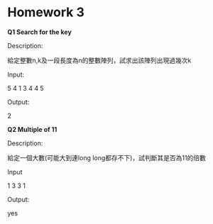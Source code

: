 # Homework 3

**Q1 Search for the key**

Description:

給定整數n,k及一段長度為n的整數陣列，試求出該陣列出現過幾次k


Input:

5 4 1 3 4 4 5

Output:

2

**Q2 Multiple of 11**

Description:

給定一個大數(可能大到連long long都存不下)，試判斷其是否為11的倍數


Input

1 3 3 1

Output:

yes
